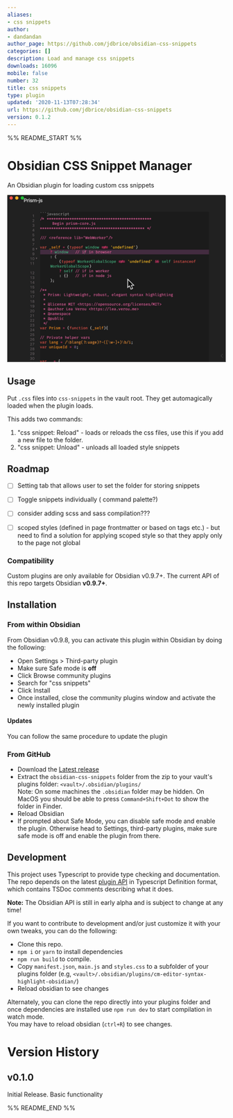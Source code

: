 ```yaml
---
aliases:
- css snippets
author:
- dandandan
author_page: https://github.com/jdbrice/obsidian-css-snippets
categories: []
description: Load and manage css snippets
downloads: 16096
mobile: false
number: 32
title: css snippets
type: plugin
updated: '2020-11-13T07:28:34'
url: https://github.com/jdbrice/obsidian-css-snippets
version: 0.1.2
---
```


%% README_START %%

# Obsidian CSS Snippet Manager

An Obsidian plugin for loading custom css snippets

![Example gif](https://raw.githubusercontent.com/jdbrice/obsidian-css-snippets/HEAD/assets/obsidian-css-snippets.gif)

## Usage

Put `.css` files into `css-snippets` in the vault root. They get automagically loaded when the plugin loads. 

This adds two commands:
1. "css snippet: Reload" - loads or reloads the css files, use this if you add a new file to the folder. 
2. "css snippet: Unload" - unloads all loaded style snippets

## Roadmap
- [ ] Setting tab that allows user to set the folder for storing snippets
- [ ] Toggle snippets individually ( command palette?)
- [ ] consider adding scss and sass compilation??? 
- [ ] scoped styles (defined in page frontmatter or based on tags etc.) - but need to find a solution for applying scoped style so that they apply only to the page not global


### Compatibility

Custom plugins are only available for Obsidian v0.9.7+.
The current API of this repo targets Obsidian **v0.9.7+**. 



## Installation

### From within Obsidian
From Obsidian v0.9.8, you can activate this plugin within Obsidian by doing the following:
- Open Settings > Third-party plugin
- Make sure Safe mode is **off**
- Click Browse community plugins
- Search for "css snippets"
- Click Install
- Once installed, close the community plugins window and activate the newly installed plugin
#### Updates
You can follow the same procedure to update the plugin

### From GitHub
- Download the [Latest release](https://github.com/jdbrice/obsidian-css-snippets/releases/latest)
- Extract the `obsidian-css-snippets` folder from the zip to your vault's plugins folder: `<vault>/.obsidian/plugins/`  
Note: On some machines the `.obsidian` folder may be hidden. On MacOS you should be able to press `Command+Shift+Dot` to show the folder in Finder.
- Reload Obsidian
- If prompted about Safe Mode, you can disable safe mode and enable the plugin.
Otherwise head to Settings, third-party plugins, make sure safe mode is off and
enable the plugin from there.

## Development

This project uses Typescript to provide type checking and documentation.  
The repo depends on the latest [plugin API](https://github.com/obsidianmd/obsidian-api) in Typescript Definition format, which contains TSDoc comments describing what it does.

**Note:** The Obsidian API is still in early alpha and is subject to change at any time!

If you want to contribute to development and/or just customize it with your own
tweaks, you can do the following:
- Clone this repo.
- `npm i` or `yarn` to install dependencies
- `npm run build` to compile.
- Copy `manifest.json`, `main.js` and `styles.css` to a subfolder of your plugins
folder (e.g, `<vault>/.obsidian/plugins/cm-editor-syntax-highlight-obsidian/`)
- Reload obsidian to see changes

Alternately, you can clone the repo directly into your plugins folder and once
dependencies are installed use `npm run dev` to start compilation in watch mode.  
You may have to reload obsidian (`ctrl+R`) to see changes.

# Version History

## v0.1.0
Initial Release. Basic functionality




%% README_END %%